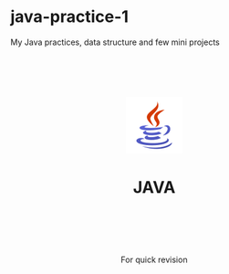 # java-practice-1
My Java practices, data structure and few mini projects

<br />
<br />
<div align="center">
<h1></h1>
<img src="./images/icon.png" alt="Icon" />
<h1> JAVA</h1>
<br />
<br />

</div>
<br />
<br />

<div align="center">
<p>For quick revision</p>
</div>